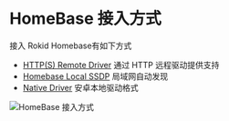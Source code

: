 # HomeBase 接入方式

接入 Rokid Homebase有如下方式

- [HTTP(S) Remote Driver](./http-remote-driver) 通过 HTTP 远程驱动提供支持
- [Homebase Local SSDP](./ssdp-auto-discovery) 局域网自动发现
- [Native Driver](./android-native-driver) 安卓本地驱动格式


![HomeBase 接入方式](https://s.rokidcdn.com/homebase/upload/HyK7mfkAl.png)
